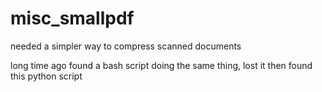# misc_smallpdf
needed a simpler way to compress scanned documents

long time ago found a bash script doing the same thing, 
lost it then found this python script

